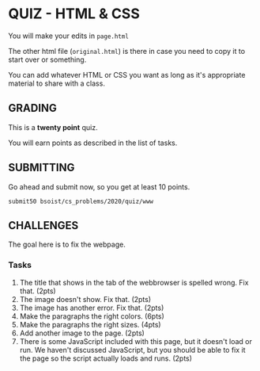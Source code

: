 # QUIZ - HTML & CSS

You will make your edits in `page.html` 

The other html file (`original.html`) is there in case you need to copy it to start over or something.

You can add whatever HTML or CSS you want as long as it's appropriate material to share with a class. 

## GRADING

This is a **twenty point** quiz.

You will earn points as described in the list of tasks.

## SUBMITTING

Go ahead and submit now, so you get at least 10 points.

```
submit50 bsoist/cs_problems/2020/quiz/www
```

## CHALLENGES

The goal here is to fix the webpage.

### Tasks

1. The title that shows in the tab of the webbrowser is spelled wrong. Fix that. (2pts)
1. The image doesn't show. Fix that. (2pts)
1. The image has another error. Fix that. (2pts)
1. Make the paragraphs the right colors. (6pts)
1. Make the paragraphs the right sizes. (4pts)
1. Add another image to the page. (2pts)
1. There is some JavaScript included with this page, but it doesn't load or run. We haven't discussed JavaScript, but you should be able to fix it the page so the script actually loads and runs. (2pts)
